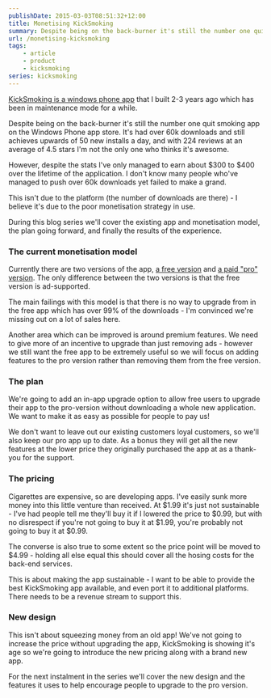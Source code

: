 ```yaml
---
publishDate: 2015-03-03T08:51:32+12:00
title: Monetising KickSmoking
summary: Despite being on the back-burner it's still the number one quit smoking app on the Windows Phone app store.
url: /monetising-kicksmoking
tags:
    - article
    - product
    - kicksmoking
series: kicksmoking
---
```


[KickSmoking is a windows phone app](http://www.windowsphone.com/en-us/store/app/kicksmoking/53ab867a-417b-4aad-80e5-99022e0ce8d9) that I built 2-3 years ago which has been in maintenance mode for a while. 

Despite being on the back-burner it's still the number one quit smoking app on the Windows Phone app store. It's had over 60k downloads and still achieves upwards of 50 new installs a day, and with 224 reviews at an average of 4.5 stars I'm not the only one who thinks it's awesome.

However, despite the stats I've only managed to earn about $300 to $400 over the lifetime of the application. I don't know many people who've managed to push over 60k downloads yet failed to make a grand.

This isn't due to the platform (the number of downloads are there) - I believe it's due to the poor monetisation strategy in use. 

During this blog series we'll cover the existing app and monetisation model, the plan going forward, and finally the results of the experience.

### The current monetisation model

Currently there are two versions of the app, [a free version](http://www.windowsphone.com/en-us/store/app/kicksmoking/53ab867a-417b-4aad-80e5-99022e0ce8d9) and [a paid "pro" version](http://www.windowsphone.com/en-nz/store/app/kicksmoking/d4c56aa6-c4d3-494c-825a-d9a7e836cc1a).
The only difference between the two versions is that the free version is ad-supported.

The main failings with this model is that there is no way to upgrade from in the free app which has over 99% of the downloads - I'm convinced we're missing out on a lot of sales here.

Another area which can be improved is around premium features. We need to give more of an incentive to upgrade than just removing ads - however we still want the free app to be extremely useful so we will focus on adding features to the pro version rather than removing them from the free version.

### The plan

We're going to add an in-app upgrade option to allow free users to upgrade their app to the pro-version without downloading a whole new application. We want to make it as easy as possible for people to pay us!

We don't want to leave out our existing customers loyal customers, so we'll also keep our pro app up to date. As a bonus they will get all the new features at the lower price they originally purchased the app at as a thank-you for the support.

### The pricing

Cigarettes are expensive, so are developing apps. I've easily sunk more money into this little venture than received. At $1.99 it's just not sustainable - I've had people tell me they'll buy it if I lowered the price to $0.99, but with no disrespect if you're not going to buy it at $1.99, you're probably not going to buy it at $0.99.

The converse is also true to some extent so the price point will be moved to $4.99 - holding all else equal this should cover all the hosing costs for the back-end services. 

This is about making the app sustainable - I want to be able to provide the best KickSmoking app available, and even port it to additional platforms. There needs to be a revenue stream to support this.

### New design

This isn't about squeezing money from an old app! We've not going to increase the price without upgrading the app, KickSmoking is showing it's age so we're going to introduce the new pricing along with a brand new app.

For the next instalment in the series we'll cover the new design and the features it uses to help encourage people to upgrade to the pro version.